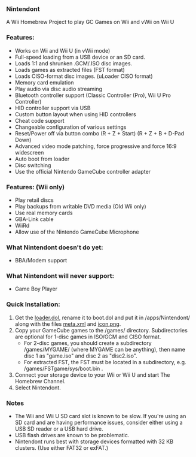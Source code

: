 ### Nintendont
A Wii Homebrew Project to play GC Games on Wii and vWii on Wii U

### Features:
* Works on Wii and Wii U (in vWii mode)
* Full-speed loading from a USB device or an SD card.
* Loads 1:1 and shrunken .GCM/.ISO disc images.
* Loads games as extracted files (FST format)
* Loads CISO-format disc images. (uLoader CISO format)
* Memory card emulation
* Play audio via disc audio streaming
* Bluetooth controller support (Classic Controller (Pro), Wii U Pro Controller)
* HID controller support via USB
* Custom button layout when using HID controllers
* Cheat code support
* Changeable configuration of various settings
* Reset/Power off via button combo (R + Z + Start) (R + Z + B + D-Pad Down)
* Advanced video mode patching, force progressive and force 16:9 widescreen
* Auto boot from loader
* Disc switching
* Use the official Nintendo GameCube controller adapter

### Features: (Wii only)
* Play retail discs
* Play backups from writable DVD media (Old Wii only)
* Use real memory cards
* GBA-Link cable
* WiiRd
* Allow use of the Nintendo GameCube Microphone

### What Nintendont doesn't do yet:
* BBA/Modem support

### What Nintendont will never support:
* Game Boy Player

### Quick Installation:
1. Get the [loader.dol](loader/loader.dol?raw=true), rename it to boot.dol and put it in /apps/Nintendont/ along with the files [meta.xml](nintendont/meta.xml?raw=true) and [icon.png](nintendont/icon.png?raw=true).
2. Copy your GameCube games to the /games/ directory. Subdirectories are optional for 1-disc games in ISO/GCM and CISO format.
   * For 2-disc games, you should create a subdirectory /games/MYGAME/ (where MYGAME can be anything), then name disc 1 as "game.iso" and disc 2 as "disc2.iso".
   * For extracted FST, the FST must be located in a subdirectory, e.g. /games/FSTgame/sys/boot.bin .
3. Connect your storage device to your Wii or Wii U and start The Homebrew Channel.
4. Select Nintendont.

### Notes
* The Wii and Wii U SD card slot is known to be slow. If you're using an SD card and are having performance issues, consider either using a USB SD reader or a USB hard drive.
* USB flash drives are known to be problematic.
* Nintendont runs best with storage devices formatted with 32 KB clusters. (Use either FAT32 or exFAT.)

